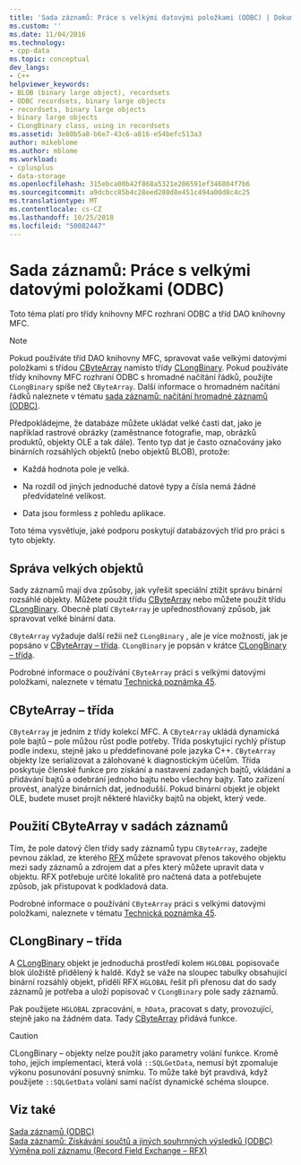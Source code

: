```yaml
---
title: 'Sada záznamů: Práce s velkými datovými položkami (ODBC) | Dokumentace Microsoftu'
ms.custom: ''
ms.date: 11/04/2016
ms.technology:
- cpp-data
ms.topic: conceptual
dev_langs:
- C++
helpviewer_keywords:
- BLOB (binary large object), recordsets
- ODBC recordsets, binary large objects
- recordsets, binary large objects
- binary large objects
- CLongBinary class, using in recordsets
ms.assetid: 3e80b5a8-b6e7-43c6-a816-e54befc513a3
author: mikeblome
ms.author: mblome
ms.workload:
- cplusplus
- data-storage
ms.openlocfilehash: 315ebca00b42f868a5321e206591ef346804f7b6
ms.sourcegitcommit: a9dcbcc85b4c28eed280d8e451c494a00d8c4c25
ms.translationtype: MT
ms.contentlocale: cs-CZ
ms.lasthandoff: 10/25/2018
ms.locfileid: "50082447"
---
```

# <a name="recordset-working-with-large-data-items-odbc"></a>Sada záznamů: Práce s velkými datovými položkami (ODBC)

Toto téma platí pro třídy knihovny MFC rozhraní ODBC a tříd DAO knihovny MFC.

> [!NOTE]
>  Pokud používáte tříd DAO knihovny MFC, spravovat vaše velkými datovými položkami s třídou [CByteArray](../../mfc/reference/cbytearray-class.md) namísto třídy [CLongBinary](../../mfc/reference/clongbinary-class.md). Pokud používáte třídy knihovny MFC rozhraní ODBC s hromadné načítání řádků, použijte `CLongBinary` spíše než `CByteArray`. Další informace o hromadném načítání řádků naleznete v tématu [sada záznamů: načítání hromadné záznamů (ODBC)](../../data/odbc/recordset-fetching-records-in-bulk-odbc.md).

Předpokládejme, že databáze můžete ukládat velké časti dat, jako je například rastrové obrázky (zaměstnance fotografie, map, obrázků produktů, objekty OLE a tak dále). Tento typ dat je často označovány jako binárních rozsáhlých objektů (nebo objektů BLOB), protože:

- Každá hodnota pole je velká.

- Na rozdíl od jiných jednoduché datové typy a čísla nemá žádné předvídatelné velikost.

- Data jsou formless z pohledu aplikace.

Toto téma vysvětluje, jaké podporu poskytují databázových tříd pro práci s tyto objekty.

##  <a name="_core_managing_large_objects"></a> Správa velkých objektů

Sady záznamů mají dva způsoby, jak vyřešit speciální ztížit správu binární rozsáhlé objekty. Můžete použít třídu [CByteArray](../../mfc/reference/cbytearray-class.md) nebo můžete použít třídu [CLongBinary](../../mfc/reference/clongbinary-class.md). Obecně platí `CByteArray` je upřednostňovaný způsob, jak spravovat velké binární data.

`CByteArray` vyžaduje další režii než `CLongBinary` , ale je více možností, jak je popsáno v [CByteArray – třída](#_core_the_cbytearray_class). `CLongBinary` je popsán v krátce [CLongBinary – třída](#_core_the_clongbinary_class).

Podrobné informace o používání `CByteArray` práci s velkými datovými položkami, naleznete v tématu [Technická poznámka 45](../../mfc/tn045-mfc-database-support-for-long-varchar-varbinary.md).

##  <a name="_core_the_cbytearray_class"></a> CByteArray – třída

`CByteArray` je jedním z třídy kolekcí MFC. A `CByteArray` ukládá dynamická pole bajtů – pole můžou růst podle potřeby. Třída poskytující rychlý přístup podle indexu, stejně jako u předdefinované pole jazyka C++. `CByteArray` objekty lze serializovat a zálohované k diagnostickým účelům. Třída poskytuje členské funkce pro získání a nastavení zadaných bajtů, vkládání a přidávání bajtů a odebrání jednoho bajtu nebo všechny bajty. Tato zařízení provést, analýze binárních dat, jednodušší. Pokud binární objekt je objekt OLE, budete muset projít některé hlavičky bajtů na objekt, který vede.

##  <a name="_core_using_cbytearray_in_recordsets"></a> Použití CByteArray v sadách záznamů

Tím, že pole datový člen třídy sady záznamů typu `CByteArray`, zadejte pevnou základ, ze kterého [RFX](../../data/odbc/record-field-exchange-rfx.md) můžete spravovat přenos takového objektu mezi sady záznamů a zdrojem dat a přes který můžete upravit data v objektu. RFX potřebuje určité lokalitě pro načtená data a potřebujete způsob, jak přistupovat k podkladová data.

Podrobné informace o používání `CByteArray` práci s velkými datovými položkami, naleznete v tématu [Technická poznámka 45](../../mfc/tn045-mfc-database-support-for-long-varchar-varbinary.md).

##  <a name="_core_the_clongbinary_class"></a> CLongBinary – třída

A [CLongBinary](../../mfc/reference/clongbinary-class.md) objekt je jednoduchá prostředí kolem `HGLOBAL` popisovače blok úložiště přidělený k haldě. Když se váže na sloupec tabulky obsahující binární rozsáhlý objekt, přidělí RFX `HGLOBAL` řešit při přenosu dat do sady záznamů je potřeba a uloží popisovač v `CLongBinary` pole sady záznamů.

Pak použijete `HGLOBAL` zpracování, `m_hData`, pracovat s daty, provozující, stejně jako na žádném data. Tady [CByteArray](../../mfc/reference/cbytearray-class.md) přidává funkce.

> [!CAUTION]
>  CLongBinary – objekty nelze použít jako parametry volání funkce. Kromě toho, jejich implementaci, která volá `::SQLGetData`, nemusí být zpomaluje výkonu posunování posuvný snímku. To může také být pravdivá, když použijete `::SQLGetData` volání sami načíst dynamické schéma sloupce.

## <a name="see-also"></a>Viz také

[Sada záznamů (ODBC)](../../data/odbc/recordset-odbc.md)<br/>
[Sada záznamů: Získávání součtů a jiných souhrnných výsledků (ODBC)](../../data/odbc/recordset-obtaining-sums-and-other-aggregate-results-odbc.md)<br/>
[Výměna polí záznamu (Record Field Exchange – RFX)](../../data/odbc/record-field-exchange-rfx.md)